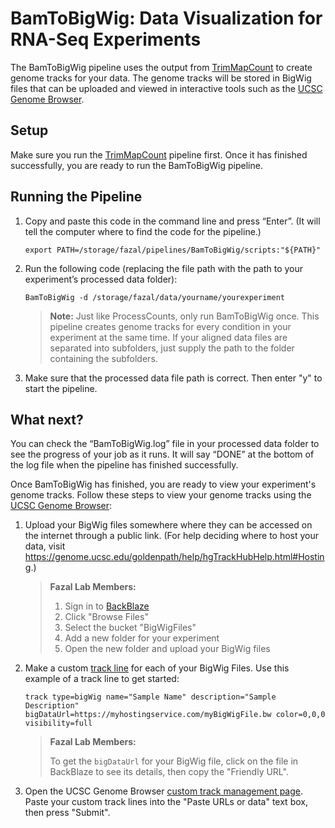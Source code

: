 # BamToBigWig: Data Visualization for RNA-Seq Experiments

The BamToBigWig pipeline uses the output from 
[TrimMapCount](https://fazallabbcm.github.io/FazalLabPipelines/TrimMapCount) to create genome tracks for your 
data. The genome tracks will be stored in BigWig files that can be uploaded and viewed in interactive tools 
such as the [UCSC Genome Browser](https://genome.ucsc.edu/).


## Setup

Make sure you run the [TrimMapCount](https://fazallabbcm.github.io/FazalLabPipelines/TrimMapCount) pipeline first.
Once it has finished successfully, you are ready to run the BamToBigWig pipeline.


## Running the Pipeline

1. Copy and paste this code in the command line and press “Enter”. (It will tell the computer where to 
   find the code for the pipeline.)
   ```
   export PATH=/storage/fazal/pipelines/BamToBigWig/scripts:"${PATH}"
   ```
   
2. Run the following code (replacing the file path with the path to your experiment’s processed 
   data folder):
   ```
   BamToBigWig -d /storage/fazal/data/yourname/yourexperiment
   ```
   > **Note:** Just like ProcessCounts, only run BamToBigWig once. This pipeline creates genome 
   > tracks for every condition in your experiment at the same time. If your aligned data files 
   > are separated into subfolders, just supply the path to the folder containing the subfolders.
3. Make sure that the processed data file path is correct. Then enter "y" to start the pipeline.


## What next?

You can check the “BamToBigWig.log” file in your processed data folder to see the progress of your job as it runs. 
It will say “DONE” at the bottom of the log file when the pipeline has finished successfully.

Once BamToBigWig has finished, you are ready to view your experiment's genome tracks. Follow these 
steps to view your genome tracks using the [UCSC Genome Browser](https://genome.ucsc.edu/):

  1. Upload your BigWig files somewhere where they can be accessed on the internet through a public link. 
     (For help deciding where to host your data, visit https://genome.ucsc.edu/goldenpath/help/hgTrackHubHelp.html#Hosting.)
     
     > **Fazal Lab Members:**
     > 1. Sign in to [BackBlaze](https://www.backblaze.com/)
     > 2. Click "Browse Files"
     > 3. Select the bucket "BigWigFiles"
     > 4. Add a new folder for your experiment
     > 5. Open the new folder and upload your BigWig files
  2. Make a custom [track line](https://genome.ucsc.edu/goldenpath/help/hgTracksHelp.html#TRACK) for each of 
     your BigWig Files. Use this example of a track line to get started:
     
     ```
     track type=bigWig name="Sample Name" description="Sample Description" bigDataUrl=https://myhostingservice.com/myBigWigFile.bw color=0,0,0 visibility=full
     ```
     
     > **Fazal Lab Members:**
     > 
     > To get the `bigDataUrl` for your BigWig file, click on the file in BackBlaze to see its details, then 
     > copy the "Friendly URL".
  3. Open the UCSC Genome Browser [custom track management page](https://genome.ucsc.edu/cgi-bin/hgCustom). 
     Paste your custom track lines into the "Paste URLs or data" text box, then press "Submit".
